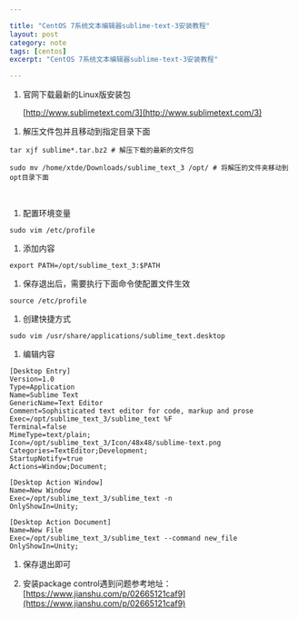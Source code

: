 ```yaml
---

title: "CentOS 7系统文本编辑器sublime-text-3安装教程"
layout: post
category: note
tags: [centos]
excerpt: "CentOS 7系统文本编辑器sublime-text-3安装教程"

---
```


1. 官网下载最新的Linux版安装包

      [http://www.sublimetext.com/3](http://www.sublimetext.com/3)

1. 解压文件包并且移动到指定目录下面

```shell
tar xjf sublime*.tar.bz2 # 解压下载的最新的文件包

sudo mv /home/xtde/Downloads/sublime_text_3 /opt/ # 将解压的文件夹移动到opt目录下面
```
 
1. 配置环境变量

```shell
sudo vim /etc/profile
```

1. 添加内容

```shell
export PATH=/opt/sublime_text_3:$PATH
```

1. 保存退出后，需要执行下面命令使配置文件生效

```shell
source /etc/profile
```

1. 创建快捷方式

```shell
sudo vim /usr/share/applications/sublime_text.desktop
```

1. 编辑内容

```shell
[Desktop Entry]
Version=1.0
Type=Application
Name=Sublime Text
GenericName=Text Editor
Comment=Sophisticated text editor for code, markup and prose
Exec=/opt/sublime_text_3/sublime_text %F
Terminal=false
MimeType=text/plain;
Icon=/opt/sublime_text_3/Icon/48x48/sublime-text.png
Categories=TextEditor;Development;
StartupNotify=true
Actions=Window;Document;

[Desktop Action Window]
Name=New Window
Exec=/opt/sublime_text_3/sublime_text -n
OnlyShowIn=Unity;

[Desktop Action Document]
Name=New File
Exec=/opt/sublime_text_3/sublime_text --command new_file
OnlyShowIn=Unity;

```

1. 保存退出即可

1. 安装package control遇到问题参考地址：[https://www.jianshu.com/p/02665121caf9](https://www.jianshu.com/p/02665121caf9)
